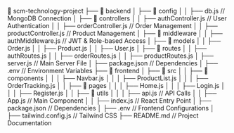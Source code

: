 📁 scm-technology-project
├── 📁 backend
│   ├── 📁 config
│   │   ├── db.js  // MongoDB Connection
│   ├── 📁 controllers
│   │   ├── authController.js  // User Authentication
│   │   ├── orderController.js  // Order Management
│   │   ├── productController.js  // Product Management
│   ├── 📁 middleware
│   │   ├── authMiddleware.js  // JWT & Role-based Access
│   ├── 📁 models
│   │   ├── Order.js
│   │   ├── Product.js
│   │   ├── User.js
│   ├── 📁 routes
│   │   ├── authRoutes.js
│   │   ├── orderRoutes.js
│   │   ├── productRoutes.js
│   ├── server.js  // Main Server File
│   ├── package.json  // Dependencies
│   ├── .env  // Environment Variables
├── 📁 frontend
│   ├── 📁 src
│   │   ├── 📁 components
│   │   │   ├── Navbar.js
│   │   │   ├── ProductList.js
│   │   │   ├── OrderTracking.js
│   │   ├── 📁 pages
│   │   │   ├── Home.js
│   │   │   ├── Login.js
│   │   │   ├── Register.js
│   │   ├── 📁 utils
│   │   │   ├── api.js  // API Calls
│   │   ├── App.js  // Main Component
│   │   ├── index.js  // React Entry Point
│   ├── package.json  // Dependencies
│   ├── .env  // Frontend Configurations
│   ├── tailwind.config.js  // Tailwind CSS
├── README.md  // Project Documentation

